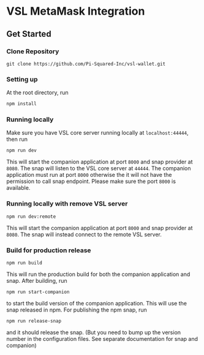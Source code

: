 # VSL MetaMask Integration

## Get Started

### Clone Repository

```shell
git clone https://github.com/Pi-Squared-Inc/vsl-wallet.git
```

### Setting up

At the root directory, run

```bash
npm install
```

### Running locally

Make sure you have VSL core server running locally at `localhost:44444`, then run

```shell
npm run dev
```

This will start the companion application at port `8000` and snap provider at `8080`. The snap will listen to the VSL core server at `44444`. The companion application must run at port `8000` otherwise the it will not have the permission to call snap endpoint. Please make sure the port `8000` is available.

### Running locally with remove VSL server

```shell
npm run dev:remote
```

This will start the companion application at port `8000` and snap provider at `8080`. The snap will instead connect to the remote VSL server.

### Build for production release

```shell
npm run build
```

This will run the production build for both the companion application and snap. After building, run

```shell
npm run start-companion
```

to start the build version of the companion application. This will use the snap released in npm. For publishing the npm snap, run

```shell
npm run release-snap
```

and it should release the snap. (But you need to bump up the version number in the configuration files. See separate documentation for snap and companion)